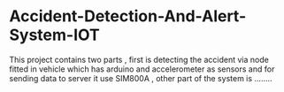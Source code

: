 # Accident-Detection-And-Alert-System-IOT
This project contains two parts , first is detecting the accident via node  fitted in vehicle which has arduino and accelerometer as sensors and for sending data to server it use SIM800A , other part of the system is ........
